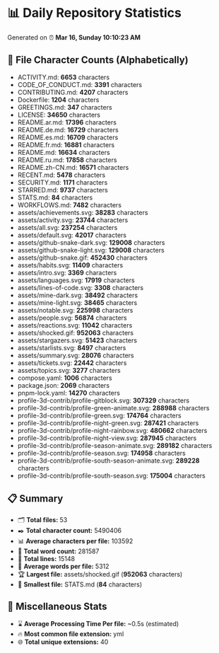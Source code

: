 # 📊 Daily Repository Statistics
Generated on ⏰ **Mar 16, Sunday 10:10:23 AM**

## 📂 File Character Counts (Alphabetically)
- ACTIVITY.md: **6653** characters
- CODE_OF_CONDUCT.md: **3391** characters
- CONTRIBUTING.md: **4207** characters
- Dockerfile: **1204** characters
- GREETINGS.md: **347** characters
- LICENSE: **34650** characters
- README.ar.md: **17396** characters
- README.de.md: **16729** characters
- README.es.md: **16709** characters
- README.fr.md: **16881** characters
- README.md: **16634** characters
- README.ru.md: **17858** characters
- README.zh-CN.md: **16571** characters
- RECENT.md: **5478** characters
- SECURITY.md: **1171** characters
- STARRED.md: **9737** characters
- STATS.md: **84** characters
- WORKFLOWS.md: **7482** characters
- assets/achievements.svg: **38283** characters
- assets/activity.svg: **23744** characters
- assets/all.svg: **237254** characters
- assets/default.svg: **42017** characters
- assets/github-snake-dark.svg: **129008** characters
- assets/github-snake-light.svg: **129008** characters
- assets/github-snake.gif: **452430** characters
- assets/habits.svg: **11409** characters
- assets/intro.svg: **3369** characters
- assets/languages.svg: **17919** characters
- assets/lines-of-code.svg: **3308** characters
- assets/mine-dark.svg: **38492** characters
- assets/mine-light.svg: **38465** characters
- assets/notable.svg: **225998** characters
- assets/people.svg: **56874** characters
- assets/reactions.svg: **11042** characters
- assets/shocked.gif: **952063** characters
- assets/stargazers.svg: **51423** characters
- assets/starlists.svg: **8497** characters
- assets/summary.svg: **28076** characters
- assets/tickets.svg: **22442** characters
- assets/topics.svg: **3277** characters
- compose.yaml: **1006** characters
- package.json: **2069** characters
- pnpm-lock.yaml: **14270** characters
- profile-3d-contrib/profile-gitblock.svg: **307329** characters
- profile-3d-contrib/profile-green-animate.svg: **288988** characters
- profile-3d-contrib/profile-green.svg: **174764** characters
- profile-3d-contrib/profile-night-green.svg: **287421** characters
- profile-3d-contrib/profile-night-rainbow.svg: **480662** characters
- profile-3d-contrib/profile-night-view.svg: **287945** characters
- profile-3d-contrib/profile-season-animate.svg: **289182** characters
- profile-3d-contrib/profile-season.svg: **174958** characters
- profile-3d-contrib/profile-south-season-animate.svg: **289228** characters
- profile-3d-contrib/profile-south-season.svg: **175004** characters

## 📋 Summary
- 🗂️ **Total files:** 53
- ✒️ **Total character count:** 5490406
- 📊 **Average characters per file:** 103592
- 📝 **Total word count:** 281587
- 🧾 **Total lines:** 15148
- 📐 **Average words per file:** 5312
- 🏆 **Largest file:** assets/shocked.gif (**952063** characters)
- 🥉 **Smallest file:** STATS.md (**84** characters)

## 🌟 Miscellaneous Stats
- ⌛ **Average Processing Time Per file:** ~0.5s (estimated)
- 🔥 **Most common file extension:** yml
- 🌐 **Total unique extensions:** 40
